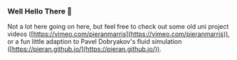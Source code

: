 ### Well Hello There 👋

Not a lot here going on here, but feel free to check out some old uni project videos ([https://vimeo.com/pieranmarris](https://vimeo.com/pieranmarris)), or a fun little adaption to Pavel Dobryakov's fluid simulation ([https://pieran.github.io/](https://pieran.github.io/)).
